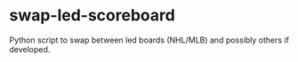 # swap-led-scoreboard
Python script to swap between led boards (NHL/MLB) and possibly others if developed.
